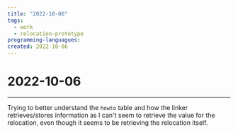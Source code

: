 ```yaml
---
title: "2022-10-06"
tags:
  - work
  - relocation-prototype
programming-languagues:
created: 2022-10-06
---
```

# 2022-10-06
---
Trying to better understand the `howto` table and how the linker retrieves/stores information as I can't seem to retrieve the value for the relocation, even though it seems to be retrieving the relocation itself.